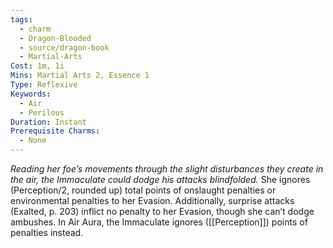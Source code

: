 ```yaml
---
tags:
  - charm
  - Dragon-Blooded
  - source/dragon-book
  - Martial-Arts
Cost: 1m, 1i
Mins: Martial Arts 2, Essence 1
Type: Reflexive
Keywords:
  - Air
  - Perilous
Duration: Instant
Prerequisite Charms:
  - None
---
```

*Reading her foe’s movements through the slight disturbances they create in the air, the Immaculate could dodge his attacks blindfolded.*
She ignores (Perception/2, rounded up) total points of onslaught penalties or environmental penalties to her Evasion. 
Additionally, surprise attacks (Exalted, p. 203) inflict no penalty to her Evasion, though she can’t dodge ambushes. 
In Air Aura, the Immaculate ignores ([[Perception]]) points of penalties instead.